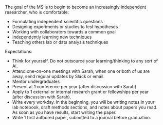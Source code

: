 The goal of the MS is to begin to become an increasingly independent researcher, who is comfortable:
- Formulating independent scientific questions
- Designing experiments or studies to test hypotheses
- Working with collaborators towards a common goal
- Independently learning new techniques
- Teaching others lab or data analysis techniques

Expectations:
- Think for yourself. Do not outsource your learning/thinking to any sort of AI. 
- Attend one-on-one meetings with Sarah, when one or both of us are away, send regular updates by Slack or email. 
- Mentor undergraduates
- Present at 1 conference per year (after discussion with Sarah)
- Apply to 1 external or internal research grant or fellowships per year (after discussion with Sarah).
- Write every workday. In the beginning, you will be writing notes in your lab notebook, draft methods sections, and notes about papers you read. As soon as you have results, start writing the paper. 
- Write 1 first authored paper, submitted to a journal before graduation. 



